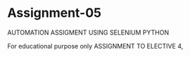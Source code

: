 # Assignment-05
AUTOMATION ASSIGMENT USING SELENIUM PYTHON

For educational purpose only
ASSIGNMENT TO ELECTIVE 4, 
